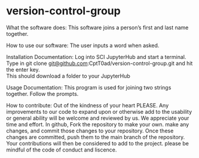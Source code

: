 # version-control-group

What the software does:  This software joins a person’s first and last name together.

How to use our software:  The user inputs a word when asked.

Installation Documentation:  Log into SCI JupyterHub and start a terminal.  Type in git clone git@github.com:CptT0ad/version-control-group.git and hit the enter key.  
This should download a folder to your JupyterHub 

Usage Documentation:  This program is used for joining two strings together. Follow the prompts.

How to contribute:   Out of the kindness of your heart PLEASE.  Any improvements to our code to expand upon or otherwise add to the usability or general ability will be welcome and reviewed
by us.  We appreciate your time and effort. In github, Fork the repository to make your own. make any changes, and commit those changes to your repository. Once these changes are committed,
push them to the main branch of the repository. Your contributions will then be considered to add to the project. please be mindful of 
the code of conduct and liscence. 

